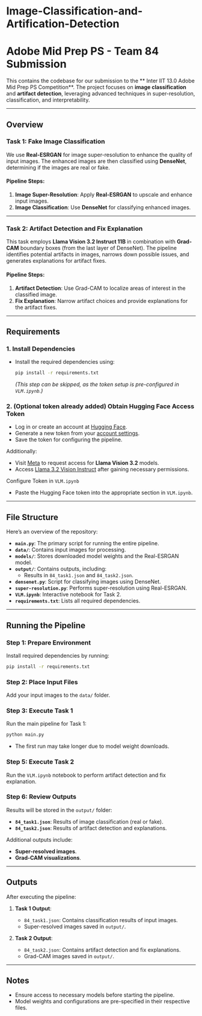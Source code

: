 # Image-Classification-and-Artification-Detection

# Adobe Mid Prep PS - Team 84 Submission

This contains the codebase for our submission to the ** Inter IIT 13.0 Adobe Mid Prep PS Competition**. The project focuses on **image classification** and **artifact detection**, leveraging advanced techniques in super-resolution, classification, and interpretability.

---

## Overview

### **Task 1: Fake Image Classification**
We use **Real-ESRGAN** for image super-resolution to enhance the quality of input images. The enhanced images are then classified using **DenseNet**, determining if the images are real or fake.

#### **Pipeline Steps**:
1. **Image Super-Resolution**: Apply **Real-ESRGAN** to upscale and enhance input images.
2. **Image Classification**: Use **DenseNet** for classifying enhanced images.

---

### **Task 2: Artifact Detection and Fix Explanation**
This task employs **Llama Vision 3.2 Instruct 11B** in combination with **Grad-CAM** boundary boxes (from the last layer of DenseNet). The pipeline identifies potential artifacts in images, narrows down possible issues, and generates explanations for artifact fixes.

#### **Pipeline Steps**:
1. **Artifact Detection**: Use Grad-CAM to localize areas of interest in the classified image.
2. **Fix Explanation**: Narrow artifact choices and provide explanations for the artifact fixes.

---

## Requirements

### **1. Install Dependencies**
- Install the required dependencies using:
  ```bash
  pip install -r requirements.txt
  ```
  *(This step can be skipped, as the token setup is pre-configured in `VLM.ipynb`.)*

### **2. (Optional token already added) Obtain Hugging Face Access Token**
- Log in or create an account at [Hugging Face](https://huggingface.co).
- Generate a new token from your [account settings](https://huggingface.co/settings/tokens).
- Save the token for configuring the pipeline.

Additionally:
- Visit [Meta](https://www.llama.com/llama-downloads/) to request access for **Llama Vision 3.2** models.
- Access [Llama 3.2 Vision Instruct](https://huggingface.co/meta-llama/Llama-3.2-11B-Vision-Instruct) after gaining necessary permissions.

Configure Token in `VLM.ipynb`
- Paste the Hugging Face token into the appropriate section in `VLM.ipynb`.

---

## File Structure

Here’s an overview of the repository:

- **`main.py`**: The primary script for running the entire pipeline.
- **`data/`**: Contains input images for processing.
- **`models/`**: Stores downloaded model weights and the Real-ESRGAN model.
- **`output/`**: Contains outputs, including:
  - Results in `84_task1.json` and `84_task2.json`.
- **`densenet.py`**: Script for classifying images using DenseNet.
- **`super-resolution.py`**: Performs super-resolution using Real-ESRGAN.
- **`VLM.ipynb`**: Interactive notebook for Task 2.
- **`requirements.txt`**: Lists all required dependencies.

---

## Running the Pipeline

### **Step 1: Prepare Environment**
Install required dependencies by running:
```bash
pip install -r requirements.txt
```

### **Step 2: Place Input Files**
Add your input images to the `data/` folder.

### **Step 3: Execute Task 1**
Run the main pipeline for Task 1:
```bash
python main.py
```
- The first run may take longer due to model weight downloads.

### **Step 5: Execute Task 2**
Run the `VLM.ipynb` notebook to perform artifact detection and fix explanation.

### **Step 6: Review Outputs**
Results will be stored in the `output/` folder:
- **`84_task1.json`**: Results of image classification (real or fake).
- **`84_task2.json`**: Results of artifact detection and explanations.

Additional outputs include:
- **Super-resolved images**.
- **Grad-CAM visualizations**.

---

## Outputs

After executing the pipeline:
1. **Task 1 Output**:
   - `84_task1.json`: Contains classification results of input images.
   - Super-resolved images saved in `output/`.
   
2. **Task 2 Output**:
   - `84_task2.json`: Contains artifact detection and fix explanations.
   - Grad-CAM images saved in `output/`.

---

## Notes
- Ensure access to necessary models before starting the pipeline.
- Model weights and configurations are pre-specified in their respective files.
